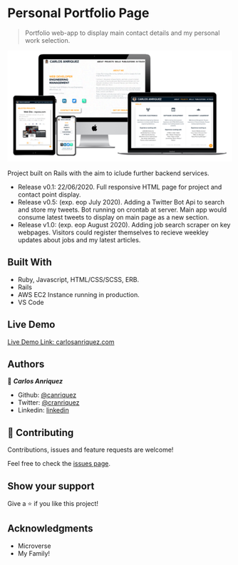 # Personal Portfolio Page

> Portfolio web-app to display main contact details and my personal work selection.

![screenshot](/app_screenshot.png)

Project built on Rails with the aim to iclude further backend services.

- Release v0.1: 22/06/2020. Full responsive HTML page for project and contact point display.
- Release v0.5: (exp. eop July 2020). Adding a Twitter Bot Api to search and store my tweets. Bot running on crontab at server. Main app would consume latest tweets to display on main page as a new section.
- Release v1.0: (exp. eop August 2020). Adding job search scraper on key webpages. Visitors could register themselves to recieve weekley updates about jobs and my latest articles.



## Built With

- Ruby, Javascript, HTML/CSS/SCSS, ERB. 
- Rails
- AWS EC2 Instance running in production.
- VS Code

## Live Demo

[Live Demo Link: carlosanriquez.com](https://www.carlosanriquez.com)


## Authors

👤 ***Carlos Anriquez***

- Github: [@canriquez](https://github.com/canriquez)
- Twitter: [@cranriquez](https://twitter.com/cranriquez)
- Linkedin: [linkedin](https://www.linkedin.com/in/carlosanriquez/)


## 🤝 Contributing

Contributions, issues and feature requests are welcome!

Feel free to check the [issues page](issues/).

## Show your support

Give a ⭐️ if you like this project!

## Acknowledgments

- Microverse
- My Family!

